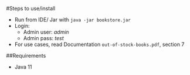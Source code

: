  #Steps to use/install
 - Run from IDE/ Jar with `java -jar bookstore.jar`
 - Login:
   - Admin user: _admin_
   - Admin pass: _test_
 - For use cases, read Documentation `out-of-stock-books.pdf`, section 7

 ##Requirements
 - Java 11
